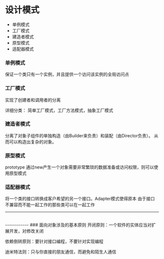 # 设计模式
* 单例模式
* 工厂模式
* 建造者模式
* 原型模式
* 适配器模式

### 单例模式
保证一个类只有一个实例，并且提供一个访问该实例的全局访问点

### 工厂模式
实现了创建者和调用者的分离

详细分类： 简单工厂模式，工厂方法模式，抽象工厂模式

### 建造者模式
分离了对象子组件的单独构造（由Builder来负责）和装配（由Director负责）。
从而可以构造出复杂的对象。

### 原型模式
prototype
通过new产生一个对象需要非常繁琐的数据准备或访问权限，则可以使用原型模式

###  适配器模式
将一个类的接口转换成客户希望的另一个接口。Adapter模式使得原本
由于接口不兼容而不能一起工作的那些类可以在一起工作




------------
<br>
------------
### 面向对象涉及的基本原则
开闭原则：一个软件的实体应当对扩展开发，对修改关闭

依赖倒转原则：要针对接口编程，不要针对实现编程

迪米特法则：只与你直接的朋友通信，而避免和陌生人通信

